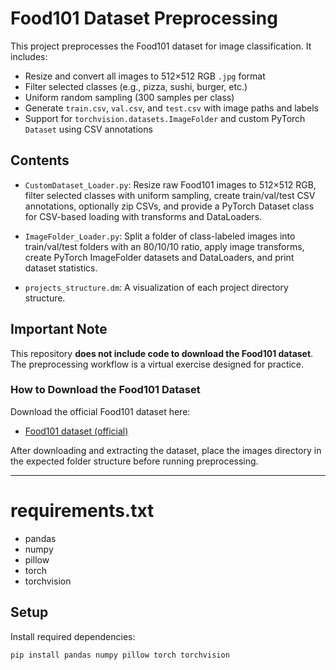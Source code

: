 # Food101 Dataset Preprocessing

This project preprocesses the Food101 dataset for image classification. It includes:

- Resize and convert all images to 512×512 RGB `.jpg` format  
- Filter selected classes (e.g., pizza, sushi, burger, etc.)  
- Uniform random sampling (300 samples per class)  
- Generate `train.csv`, `val.csv`, and `test.csv` with image paths and labels  
- Support for `torchvision.datasets.ImageFolder` and custom PyTorch `Dataset` using CSV annotations

## Contents

- `CustomDataset_Loader.py`: Resize raw Food101 images to 512×512 RGB, filter selected classes with uniform sampling, create train/val/test CSV annotations, optionally zip CSVs, and provide a PyTorch Dataset class for CSV-based loading with transforms and DataLoaders.
  
- `ImageFolder_Loader.py`: Split a folder of class-labeled images into train/val/test folders with an 80/10/10 ratio, apply image transforms, create PyTorch ImageFolder datasets and DataLoaders, and print dataset statistics.

- `projects_structure.dm`: A visualization of each project directory structure.






## Important Note

This repository **does not include code to download the Food101 dataset**. The preprocessing workflow is a virtual exercise designed for practice.

### How to Download the Food101 Dataset

Download the official Food101 dataset here:

- [Food101 dataset (official)](https://data.vision.ee.ethz.ch/cvl/food-101.tar.gz)

After downloading and extracting the dataset, place the images directory in the expected folder structure before running preprocessing.

---

# requirements.txt

- pandas
- numpy
- pillow
- torch
- torchvision

## Setup

Install required dependencies:

```bash
pip install pandas numpy pillow torch torchvision
